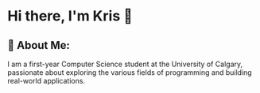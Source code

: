 # Hi there, I'm Kris 👋
## 📌 About Me:
I am a first-year Computer Science student at the University of Calgary, passionate about exploring the various fields of programming and building real-world applications.
